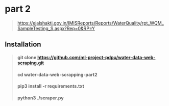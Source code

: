# part 2

> https://ejalshakti.gov.in/IMISReports/Reports/WaterQuality/rpt_WQM_SampleTesting_S.aspx?Rep=0&RP=Y

## Installation

> #### git clone https://github.com/ml-project-pdpu/water-data-web-scraping.git
> #### cd water-data-web-scrapping-part2
> #### pip3 install -r requirements.txt
> #### python3 ./scraper.py
